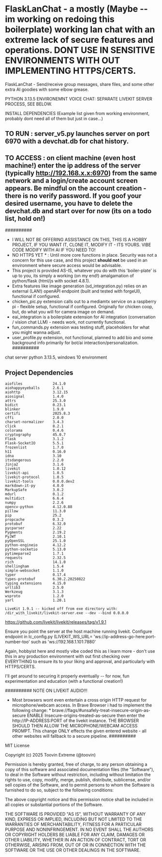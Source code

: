 # FlaskLanChat - a mostly (Maybe -- im working on redoing this boilerplate) working lan chat with an extreme lack of secure features and operations. DONT USE IN SENSITIVE ENVIRONMENTS WITH OUT IMPLEMENTING HTTPS/CERTS. 
FlaskLanChat - Send/receive  group messages, share files, and some other extra AI goodies with some elbow grease. 


PYTHON 3.13.5 ENVIRONEMNT
VOICE CHAT: SEPARATE LIVEKIT SERVER PROCESS, SEE BELOW. 

INSTALL DEPENDENCIES (Example list given from working environment, probably dont need all of them but just in case...)
## TO RUN : server_v5.py launches server on port 6970 with a devchat.db for chat history. 
## TO ACCESS : on client machine (even host machine!) enter the ip address of the server (typically http://192.168.x.x:6970) from the same network and a login/create account screen appears. Be mindful on the account creation - there is no verify password. If you goof your desired username, you have to delete the devchat.db and start over for now (its on a todo list, hold on!)
##########

* I WILL NOT BE OFFERING ASSISTANCE ON THIS, THIS IS A HOBBY PROJECT, IF YOU WANT IT, CLONE IT, MODIFY IT - ITS YOURS. VIBE CODE MODIFY WITH AI IF YOU NEED TO!
* NO HTTPS YET * : Until more core functions in place. Security was not a concern for this use case, and this project **should not** be used in an environment where secure access would be advisable.  
* This project is provided AS-IS, whatever you do with this 'boiler-plate' is up to you, its simply a working (on my end!) amalgamation of python/flask (html/js with socket 4.8.1).  
* Extra features like image generation (sd_integration.py) relies on an external (LAN!) openAPI endpoint (built and tested with forgeUI), functional if configured. 
* chicken_pic.py extension calls out to a mediamtx service on a raspberry pi - flexible setup, functional if configured. Originally for chicken coop, but, do what you will for camera image on demand. 
* eai_integration is a boilerplate extension for AI integration (conversation / vision chat LLM) - needs work, not currently functional. 
* fun_commands.py extension was testing stuff, placeholders for what you might wanna adjust. 
* user_profile.py extension, not functional, planned to add bio and some background info primarily for bot/ai interaction/personalization. 
##########


chat server python 3.13.5, windows 10 environment

## Project Dependencies

```plaintext
aiofiles              24.1.0
aiohappyeyeballs      2.6.1
aiohttp               3.12.15
aiosignal             1.4.0
attrs                 25.3.0
bidict                0.23.1
blinker               1.9.0
certifi               2025.8.3
cffi                  2.0.0
charset-normalizer    3.4.3
click                 8.2.1
colorama              0.4.6
cryptography          45.0.7
Flask                 3.1.2
Flask-SocketIO        5.5.1
frozenlist            1.7.0
h11                   0.16.0
idna                  3.10
itsdangerous          2.2.0
Jinja2                3.1.6
livekit               1.0.12
livekit-api           1.0.5
livekit-protocol      1.0.5
livekit-tools         0.0.0.dev2
markdown-it-py        4.0.0
MarkupSafe            3.0.2
mdurl                 0.1.2
multidict             6.6.4
numpy                 2.2.6
opencv-python         4.12.0.88
pillow                11.3.0
pip                   25.2
propcache             0.3.2
protobuf              6.32.0
pycparser             2.22
Pygments              2.19.2
PyJWT                 2.10.1
pyOpenSSL             25.1.0
python-engineio       4.12.2
python-socketio       5.13.0
pytimeparse2          1.7.1
requests              2.32.5
rich                  14.1.0
shellingham           1.5.4
simple-websocket      1.1.0
typer                 0.17.4
types-protobuf        6.30.2.20250822
typing_extensions     4.15.0
urllib3               2.5.0
Werkzeug              3.1.3
wsproto               1.2.0
yarl                  1.20.1

LiveKit 1.9.1 -- kicked off from exe directory with: 
/dir_with_livekit/livekit-server.exe --dev --bind 0.0.0.0
```
https://github.com/livekit/livekit/releases/tag/v1.9.1

Ensure you point the server at the host machine running livekit. 
Configure endpoint in lc_config.py (LIVEKIT_WS_URL= 'ws://ip-address-go-here:port-number-too' such as 'ws://192.168.1.101:7880'

Again, hobbyist here and mostly vibe coded this as I learn more - don't use this in any production environment with out first checking over EVERYTHING to ensure its to your liking and approval, and particularly with HTTPS/CERTS. 

I'll get around to securing it properly eventually -- for now, fun experimentation and education (with a functional creation!)

##########
NOTE ON LIVEKIT AUDIO!!!
* Most browsers wont even entertain a cross origin HTTP request for microphone/webcam access. In Brave Browser i had to implement the following change: *
brave://flags/#unsafely-treat-insecure-origin-as-secure
ENABLE Insecure-origins-treated-as-secure
then enter the http://IP-ADDRESS:PORT of the livekit instance. 
THE BROWSER SHOULD THEN ALLOW THE MICROPHONE/WEBCAM ACCESS PROMPT.
This change ONLY effects the given entered website - all other websites will fallback to a secure pipeline. 
##########



MIT License

Copyright (c) 2025 Toovin Extreme (@toovin)

Permission is hereby granted, free of charge, to any person obtaining a copy
of this software and associated documentation files (the "Software"), to deal
in the Software without restriction, including without limitation the rights
to use, copy, modify, merge, publish, distribute, sublicense, and/or sell
copies of the Software, and to permit persons to whom the Software is
furnished to do so, subject to the following conditions:

The above copyright notice and this permission notice shall be included in all
copies or substantial portions of the Software.

THE SOFTWARE IS PROVIDED "AS IS", WITHOUT WARRANTY OF ANY KIND, EXPRESS OR
IMPLIED, INCLUDING BUT NOT LIMITED TO THE WARRANTIES OF MERCHANTABILITY,
FITNESS FOR A PARTICULAR PURPOSE AND NONINFRINGEMENT. IN NO EVENT SHALL THE
AUTHORS OR COPYRIGHT HOLDERS BE LIABLE FOR ANY CLAIM, DAMAGES OR OTHER
LIABILITY, WHETHER IN AN ACTION OF CONTRACT, TORT OR OTHERWISE, ARISING FROM,
OUT OF OR IN CONNECTION WITH THE SOFTWARE OR THE USE OR OTHER DEALINGS IN THE
SOFTWARE.
